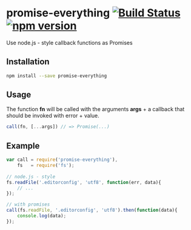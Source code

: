 # promise-everything [![Build Status](https://travis-ci.org/bash/promise-everything.svg?branch=master)](https://travis-ci.org/bash/promise-everything) [![npm version](https://badge.fury.io/js/promise-everything.svg)](https://badge.fury.io/js/promise-everything)

Use node.js - style callback functions as Promises

## Installation

```bash
npm install --save promise-everything
```

## Usage

The function **fn** will be called with the arguments **args** + a callback that should be invoked with error + value.

```javascript  
call(fn, [...args]) // => Promise(...)
```

## Example

```javascript
var call = require('promise-everything'),
    fs   = require('fs');
    
// node.js - style
fs.readFile('.editorconfig', 'utf8', function(err, data){
    // ...
});

// with promises
call(fs.readFile, '.editorconfig', 'utf8').then(function(data){
    console.log(data);
});
```
